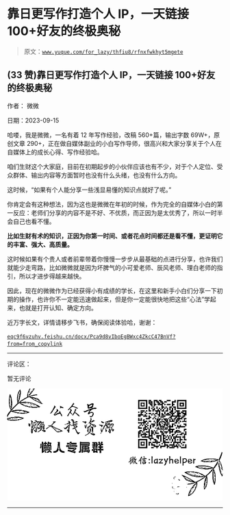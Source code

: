# 靠日更写作打造个人 IP，一天链接 100+好友的终极奥秘

> 原文：[`www.yuque.com/for_lazy/thfiu8/rfnxfwkhyt5mgete`](https://www.yuque.com/for_lazy/thfiu8/rfnxfwkhyt5mgete)

## (33 赞)靠日更写作打造个人 IP，一天链接 100+好友的终极奥秘

作者： 微微

日期：2023-09-15

哈喽，我是微微，一名有着 12 年写作经验，改稿 560+篇，输出字数 69W+，原创文章 290+，正在做自媒体副业的小白写作导师，很高兴和大家分享关于个人在自媒体上的成长心得、写作经验哈。

咱们生财这个大家庭，目前在初期起步的小伙伴应该也有不少，对于个人定位、受众群体、输出内容等方面暂时也没有什么头绪，也没有什么方向。

这时候，“如果有个人能分享一些浅显易懂的知识点就好了呢。”

你肯定会有这种想法，因为这也是微微在年初的时候，作为完全的自媒体小白的第一反应：老师们分享的内容不是不好、不优质，而正因为是太优秀了，所以一时半会自己也看不懂。

**比如生财有术的知识，正因为你第一时间、或者花点时间都还是看不懂，更证明它的丰富、强大、高质量。**

这时候如果有个贵人或者前辈带着你慢慢一步步从最基础的点进行分享，也许我们就能少走弯路，比如微微就是因为坏脾气的小可爱老师、辰风老师、理白老师的指引，所以才进步得越来越快。

因此，现在的微微作为已经获得小有成绩的学长，在这里和新手小白们分享一下初期的操作，也许你不一定能迅速做起来，但是你一定能很快地把这些“心法”学起来，也就是打开认知、确定方向。

近万字长文，详情请移步飞书，确保阅读体验哈，谢谢：

[`eqc9f6vzuhv.feishu.cn/docx/Pca9d8vIboEgBWxc4ZkcC47BnVf?from=from_copylink`](https://eqc9f6vzuhv.feishu.cn/docx/Pca9d8vIboEgBWxc4ZkcC47BnVf?from=from_copylink)

* * *

评论区：

暂无评论

![](img/1c37d505930596d12a88ab23e11aa07a.png)

* * *